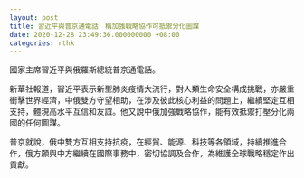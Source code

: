 ```yaml
---
layout: post
title: 習近平與普京通電話　稱加強戰略協作可抵禦分化圖謀
date: 2020-12-28 23:49:36.000000000 +08:00
categories: rthk
---
```


國家主席習近平與俄羅斯總統普京通電話。

新華社報道，習近平表示新型肺炎疫情大流行，對人類生命安全構成挑戰，亦嚴重衝擊世界經濟，中俄雙方守望相助，在涉及彼此核心利益的問題上，繼續堅定互相支持，體現高水平互信和友誼。他又說中俄加強戰略協作，能有效抵禦打壓分化兩國的任何圖謀。

普京就說，俄中雙方互相支持抗疫，在經貿、能源、科技等各領域，持續推進合作，俄方願與中方繼續在國際事務中，密切協調及合作，為維護全球戰略穩定作出貢獻。
